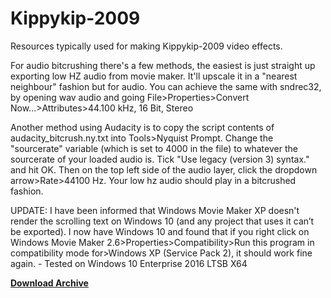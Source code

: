 # Kippykip-2009
 Resources typically used for making Kippykip-2009 video effects.
 
 For audio bitcrushing there's a few methods, the easiest is just straight up exporting low HZ audio from movie maker. It'll upscale it in a "nearest neighbour" fashion but for audio.
 You can achieve the same with sndrec32, by opening wav audio and going File>Properties>Convert Now...>Attributes>44.100 kHz, 16 Bit, Stereo
 
 Another method using Audacity is to copy the script contents of audacity_bitcrush.ny.txt into Tools>Nyquist Prompt. Change the "sourcerate" variable (which is set to 4000 in the file)
 to whatever the sourcerate of your loaded audio is. Tick "Use legacy (version 3) syntax." and hit OK.
 Then on the top left side of the audio layer, click the dropdown arrow>Rate>44100 Hz.
 Your low hz audio should play in a bitcrushed fashion.  
 
UPDATE: I have been informed that Windows Movie Maker XP doesn't render the scrolling text on Windows 10 (and any project that uses it can’t be exported). I now have Windows 10 and found that if you right click on Windows Movie Maker 2.6>Properties>Compatibility>Run this program in compatibility mode for>Windows XP (Service Pack 2), it should work fine again. - Tested on Windows 10 Enterprise 2016 LTSB X64
 
[**Download Archive**](https://github.com/Kippykip/Kippykip-2009/archive/master.zip)
